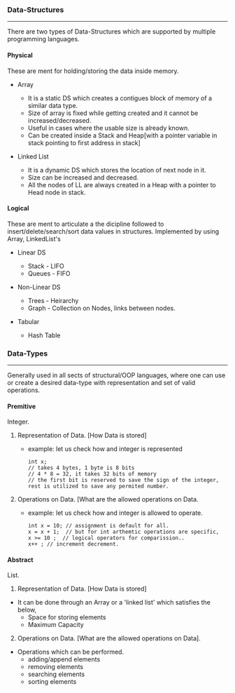 ### Data-Structures
--------------------

There are two types of Data-Structures which are supported by multiple programming languages.

#### Physical
These are ment for holding/storing the data inside memory.

-   Array
    -   It is a static DS which creates a contigues block of memory of a similar data type.
    -   Size of array is fixed while getting created and it cannot be increased/decreased.
    -   Useful in cases where the usable size is already known.
    -   Can be created inside a Stack and Heap[with a pointer variable in stack pointing to first address in stack]

-   Linked List
    -   It is a dynamic DS which stores the location of next node in it.
    -   Size can be increased and decreased.
    -   All the nodes of LL are always created in a Heap with a pointer to Head node in stack.

#### Logical
These are ment to articulate a the dicipline followed to insert/delete/search/sort data values in structures. Implemented by using Array, LinkedList's

-   Linear DS
    -   Stack - LIFO
    -   Queues - FIFO

-   Non-Linear DS
    -   Trees - Heirarchy
    -   Graph - Collection on Nodes, links between nodes.

-   Tabular
    -   Hash Table


### Data-Types
--------------
Generally used in all sects of structural/OOP languages, where one can use or create a desired data-type with representation and set of valid operations.

#### Premitive 

Integer.

1.  Representation of Data. [How Data is stored]
    -   example: let us check how and integer is represented 

            int x;
            // takes 4 bytes, 1 byte is 8 bits
            // 4 * 8 = 32, it takes 32 bits of memory
            // the first bit is reserved to save the sign of the integer, rest is utilized to save any permited number.

2.  Operations on Data. [What are the allowed operations on Data.
    -   example: let us check how and integer is allowed to operate.

            int x = 10; // assignment is default for all.
            x = x + 1;  // but for int arthemtic operations are specific, 
            x >= 10 ;  // logical operators for comparission..
            x++ ; // increment decrement.


#### Abstract

List.

1.  Representation of Data. [How Data is stored]
- It can be done through an Array or a 'linked list' which satisfies the below,
    - Space for storing elements
    - Maximum Capacity

2.  Operations on Data. [What are the allowed operations on Data].
- Operations which can be performed.
    - adding/append elements
    - removing elements
    - searching elements
    - sorting elements